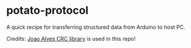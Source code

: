 # potato-protocol
A quick recipe for transferring structured data from Arduino to host PC.

*Credits*:
 [Joao Alves CRC library](https://github.com/jpralves/crc16/tree/492dbcf2329147ed404eba1fc523af84430d5ec0) is used in this repo!
